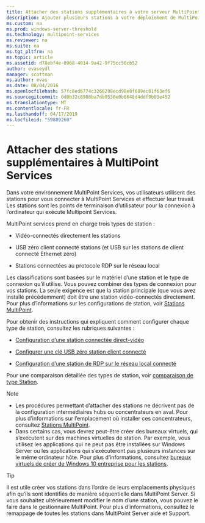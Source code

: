 ```yaml
---
title: Attacher des stations supplémentaires à votre serveur MultiPoint
description: Ajouter plusieurs stations à votre déploiement de MultiPoint Services
ms.custom: na
ms.prod: windows-server-threshold
ms.technology: multipoint-services
ms.reviewer: na
ms.suite: na
ms.tgt_pltfrm: na
ms.topic: article
ms.assetid: d78ebf4e-0968-4014-9a42-9f75cc50cb52
author: evaseydl
manager: scottman
ms.author: evas
ms.date: 08/04/2016
ms.openlocfilehash: 57fc8ed6774c3266298ecd98e8f609ec01f63ef6
ms.sourcegitcommit: 0d0b32c8986ba7db9536e0b8648d4ddf9b03e452
ms.translationtype: MT
ms.contentlocale: fr-FR
ms.lasthandoff: 04/17/2019
ms.locfileid: "59889260"
---
```

# <a name="attach-additional-stations-to-multipoint-services"></a>Attacher des stations supplémentaires à MultiPoint Services
Dans votre environnement MultiPoint Services, vos utilisateurs utilisent des stations pour vous connecter à MultiPoint Services et effectuer leur travail. Les stations sont les points de terminaison d’utilisateur pour la connexion à l’ordinateur qui exécute Multipoint Services.  
  
MultiPoint services prend en charge trois types de station :  
  
-   Vidéo-connectés directement les stations  
  
-   USB zéro client connecté stations (et USB sur les stations de client connecté Ethernet zéro)  
  
-   Stations connectées au protocole RDP sur le réseau local  
  
Les classifications sont basées sur le matériel d’une station et le type de connexion qu’il utilise. Vous pouvez combiner des types de connexion pour vos stations. La seule exigence est que la station principale (que vous avez installé précédemment) doit être une station vidéo-connectés directement. Pour plus d’informations sur les configurations de station, voir [Stations MultiPoint](MultiPoint-services-Stations.md).  
  
Pour obtenir des instructions qui expliquent comment configurer chaque type de station, consultez les rubriques suivantes :  
  
-   [Configuration d’une station connectée direct-vidéo](Set-up-a-direct-video-connected-station-in-MultiPoint-services.md)  
  
-   [Configurer une clé USB zéro station client connecté](Set-up-a-USB-zero-client-connected-station-in-MultiPoint-services.md)  
  
-   [Configuration d’une station de RDP sur le réseau local connecté](Set-up-an-RDP-over-LAN-connected-station-in-MultiPoint-services.md)  
  
Pour une comparaison détaillée des types de station, voir [comparaison de type Station](multipoint-services-stations.md#BKMK_StationTypeComparison).  
  
> [!NOTE]  
> -   Les procédures permettant d’attacher des stations ne décrivent pas de la configuration intermédiaires hubs ou concentrateurs en aval. Pour plus d’informations sur l’emplacement où installer ces concentrateurs, consultez [Stations MultiPoint](MultiPoint-services-Stations.md).  
> -   Dans certains cas, vous devrez peut-être créer des bureaux virtuels, qui s’exécutent sur des machines virtuelles de station. Par exemple, vous utilisez les applications qui ne peut pas être installées sur Windows Server ou les applications qui s’exécuteront pas plusieurs instances sur le même ordinateur hôte. Pour plus d’informations, consultez [bureaux virtuels de créer de Windows 10 entreprise pour les stations](Create-Windows-10-Enterprise-virtual-desktops-for-stations.md).  
  
> [!TIP]  
> Il est utile créer vos stations dans l’ordre de leurs emplacements physiques afin qu’ils sont identifiés de manière séquentielle dans MultiPoint Server. Si vous souhaitez ultérieurement modifier le nom d’une station, vous pouvez le faire dans le gestionnaire MultiPoint. Pour plus d’informations, consultez le remappage de toutes les stations dans MultiPoint Server aide et Support.